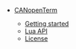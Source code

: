 - [CANopenTerm](README.md)

  - [Getting started](getting-started.md)
  - [Lua API](lua-api.md)
  - [License](LICENSE.md)
